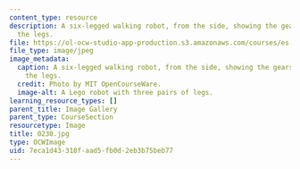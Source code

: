 ```yaml
---
content_type: resource
description: A six-legged walking robot, from the side, showing the gears that move
  the legs.
file: https://ol-ocw-studio-app-production.s3.amazonaws.com/courses/es-293-lego-robotics-spring-2007/7eca1d43318faad5fb0d2eb3b75beb77_0230.jpg
file_type: image/jpeg
image_metadata:
  caption: A six-legged walking robot, from the side, showing the gears that move
    the legs.
  credit: Photo by MIT OpenCourseWare.
  image-alt: A Lego robot with three pairs of legs.
learning_resource_types: []
parent_title: Image Gallery
parent_type: CourseSection
resourcetype: Image
title: 0230.jpg
type: OCWImage
uid: 7eca1d43-318f-aad5-fb0d-2eb3b75beb77
---
```

